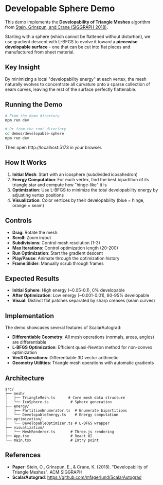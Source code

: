 # Developable Sphere Demo

This demo implements the **Developability of Triangle Meshes** algorithm from [Stein, Grinspun, and Crane (SIGGRAPH 2018)](https://www.cs.cmu.edu/~kmcrane/Projects/DevelopabilityOfTriangleMeshes/).

Starting with a sphere (which cannot be flattened without distortion), we use gradient descent with L-BFGS to evolve it toward a **piecewise developable surface** - one that can be cut into flat pieces and manufactured from sheet material.

## Key Insight

By minimizing a local "developability energy" at each vertex, the mesh naturally evolves to concentrate all curvature onto a sparse collection of seam curves, leaving the rest of the surface perfectly flattenable.

## Running the Demo

```bash
# From the demo directory
npm run dev

# Or from the root directory
cd demos/developable-sphere
npm run dev
```

Then open http://localhost:5173 in your browser.

## How It Works

1. **Initial Mesh**: Start with an icosphere (subdivided icosahedron)
2. **Energy Computation**: For each vertex, find the best bipartition of its triangle star and compute how "hinge-like" it is
3. **Optimization**: Use L-BFGS to minimize the total developability energy by adjusting vertex positions
4. **Visualization**: Color vertices by their developability (blue = hinge, orange = seam)

## Controls

- **Drag**: Rotate the mesh
- **Scroll**: Zoom in/out
- **Subdivisions**: Control mesh resolution (1-3)
- **Max Iterations**: Control optimization length (20-200)
- **Run Optimization**: Start the gradient descent
- **Play/Pause**: Animate through the optimization history
- **Frame Slider**: Manually scrub through frames

## Expected Results

- **Initial Sphere**: High energy (~0.05-0.1), 0% developable
- **After Optimization**: Low energy (~0.001-0.01), 80-95% developable
- **Visual**: Distinct flat patches separated by sharp creases (seam curves)

## Implementation

The demo showcases several features of ScalarAutograd:

- **Differentiable Geometry**: All mesh operations (normals, areas, angles) are differentiable
- **L-BFGS Optimization**: Efficient quasi-Newton method for non-convex optimization
- **Vec3 Operations**: Differentiable 3D vector arithmetic
- **Geometry Utilities**: Triangle mesh operations with automatic gradients

## Architecture

```
src/
├── mesh/
│   ├── TriangleMesh.ts      # Core mesh data structure
│   └── IcoSphere.ts          # Sphere generation
├── energy/
│   ├── PartitionEnumerator.ts  # Enumerate bipartitions
│   └── DevelopableEnergy.ts    # Energy computation
├── optimization/
│   └── DevelopableOptimizer.ts # L-BFGS wrapper
├── visualization/
│   └── MeshRenderer.ts       # Three.js rendering
├── App.tsx                   # React UI
└── main.tsx                  # Entry point
```

## References

- **Paper**: Stein, O., Grinspun, E., & Crane, K. (2018). "Developability of Triangle Meshes". ACM SIGGRAPH
- **ScalarAutograd**: https://github.com/mfagerlund/ScalarAutograd
